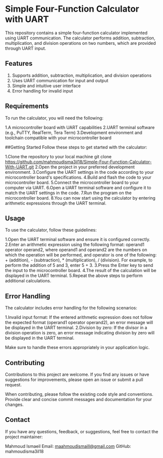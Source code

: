 # **Simple Four-Function Calculator with UART**
This repository contains a simple four-function calculator implemented using UART communication. The calculator performs addition, subtraction, multiplication, and division operations on two numbers, which are provided through UART input.

## Features
1. Supports addition, subtraction, multiplication, and division operations
2. Uses UART communication for input and output
3. Simple and intuitive user interface
4. Error handling for invalid input

## Requirements
To run the calculator, you will need the following:

1.A microcontroller board with UART capabilities
2.UART terminal software (e.g., PuTTY, RealTerm, Tera Term)
3.Development environment and toolchain compatible with your microcontroller board

##Getting Started
Follow these steps to get started with the calculator:

1.Clone the repository to your local machine
git clone https://github.com/mahmoudisma3il18/Simple-Four-Function-Calculator-With-UART.git
2.Open the project in your preferred development environment.
3.Configure the UART settings in the code according to your microcontroller board's specifications.
4.Build and flash the code to your microcontroller board.
5.Connect the microcontroller board to your computer via UART.
6.Open a UART terminal software and configure it to match the UART settings in the code.
7.Run the program on the microcontroller board.
8.You can now start using the calculator by entering arithmetic expressions through the UART terminal.

## Usage
To use the calculator, follow these guidelines:

1.Open the UART terminal software and ensure it is configured correctly.
2.Enter an arithmetic expression using the following format: operand1 operator operand2, where operand1 and operand2 are the numbers on which the operation will be performed, and operator is one of the following: + (addition), - (subtraction), * (multiplication), / (division).
For example, to perform the addition of 5 and 3, enter 5 + 3.
3.Press the Enter key to send the input to the microcontroller board.
4.The result of the calculation will be displayed in the UART terminal.
5.Repeat the above steps to perform additional calculations.

## Error Handling
The calculator includes error handling for the following scenarios:

1.Invalid input format: If the entered arithmetic expression does not follow the expected format (operand1 operator operand2), an error message will be displayed in the UART terminal.
2.Division by zero: If the divisor in a division operation is zero, an error message indicating division by zero will be displayed in the UART terminal.

Make sure to handle these errors appropriately in your application logic.

## Contributing
Contributions to this project are welcome. If you find any issues or have suggestions for improvements, please open an issue or submit a pull request.

When contributing, please follow the existing code style and conventions. Provide clear and concise commit messages and documentation for your changes.


## Contact
If you have any questions, feedback, or suggestions, feel free to contact the project maintainer:

Mahmoud Ismaeil
Email: maahmoudismaill@gmail.com
GitHub: mahmoudisma3il18
